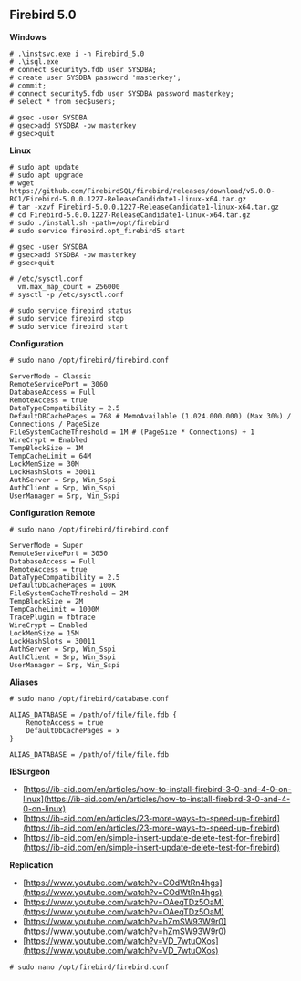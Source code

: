 ## Firebird 5.0
**Windows**
```text
# .\instsvc.exe i -n Firebird_5.0
# .\isql.exe
# connect security5.fdb user SYSDBA;
# create user SYSDBA password 'masterkey';
# commit;
# connect security5.fdb user SYSDBA password masterkey;
# select * from sec$users;

# gsec -user SYSDBA 
# gsec>add SYSDBA -pw masterkey 
# gsec>quit
```
**Linux**
```text
# sudo apt update  
# sudo apt upgrade
# wget https://github.com/FirebirdSQL/firebird/releases/download/v5.0.0-RC1/Firebird-5.0.0.1227-ReleaseCandidate1-linux-x64.tar.gz
# tar -xzvf Firebird-5.0.0.1227-ReleaseCandidate1-linux-x64.tar.gz
# cd Firebird-5.0.0.1227-ReleaseCandidate1-linux-x64.tar.gz
# sudo ./install.sh -path=/opt/firebird
# sudo service firebird.opt_firebird5 start

# gsec -user SYSDBA 
# gsec>add SYSDBA -pw masterkey 
# gsec>quit

# /etc/sysctl.conf
  vm.max_map_count = 256000
# sysctl -p /etc/sysctl.conf 

# sudo service firebird status
# sudo service firebird stop
# sudo service firebird start
```
**Configuration**
```text
# sudo nano /opt/firebird/firebird.conf

ServerMode = Classic
RemoteServicePort = 3060
DatabaseAccess = Full
RemoteAccess = true
DataTypeCompatibility = 2.5
DefaultDBCachePages = 768 # MemoAvailable (1.024.000.000) (Max 30%) / Connections / PageSize
FileSystemCacheThreshold = 1M # (PageSize * Connections) + 1
WireCrypt = Enabled 
TempBlockSize = 1M
TempCacheLimit = 64M
LockMemSize = 30M
LockHashSlots = 30011
AuthServer = Srp, Win_Sspi
AuthClient = Srp, Win_Sspi
UserManager = Srp, Win_Sspi
```
**Configuration Remote**
```text
# sudo nano /opt/firebird/firebird.conf

ServerMode = Super
RemoteServicePort = 3050
DatabaseAccess = Full
RemoteAccess = true
DataTypeCompatibility = 2.5
DefaultDbCachePages = 100K
FileSystemCacheThreshold = 2M
TempBlockSize = 2M
TempCacheLimit = 1000M
TracePlugin = fbtrace
WireCrypt = Enabled
LockMemSize = 15M
LockHashSlots = 30011
AuthServer = Srp, Win_Sspi
AuthClient = Srp, Win_Sspi
UserManager = Srp, Win_Sspi
```
**Aliases**
```text
# sudo nano /opt/firebird/database.conf

ALIAS_DATABASE = /path/of/file/file.fdb {
	RemoteAccess = true
	DefaultDbCachePages = x
}

ALIAS_DATABASE = /path/of/file/file.fdb
```
**IBSurgeon**
* [https://ib-aid.com/en/articles/how-to-install-firebird-3-0-and-4-0-on-linux](https://ib-aid.com/en/articles/how-to-install-firebird-3-0-and-4-0-on-linux)
* [https://ib-aid.com/en/articles/23-more-ways-to-speed-up-firebird](https://ib-aid.com/en/articles/23-more-ways-to-speed-up-firebird)
* [https://ib-aid.com/en/simple-insert-update-delete-test-for-firebird](https://ib-aid.com/en/simple-insert-update-delete-test-for-firebird)

**Replication**
* [https://www.youtube.com/watch?v=COdWtRn4hgs](https://www.youtube.com/watch?v=COdWtRn4hgs)
* [https://www.youtube.com/watch?v=OAeqTDz5OaM](https://www.youtube.com/watch?v=OAeqTDz5OaM)
* [https://www.youtube.com/watch?v=hZmSW93W9r0](https://www.youtube.com/watch?v=hZmSW93W9r0)
* [https://www.youtube.com/watch?v=VD_7wtuOXos](https://www.youtube.com/watch?v=VD_7wtuOXos)
```text
# sudo nano /opt/firebird/firebird.conf


```

